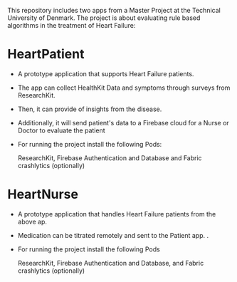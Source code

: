 This repository includes two apps from a Master Project at the Technical University of Denmark.
The project is about evaluating rule based algorithms in the treatment of Heart Failure:

# HeartPatient
- A prototype application that supports Heart Failure patients.

- The app can collect HealthKit Data and symptoms through surveys from ResearchKit. 

- Then, it can provide of insights from the disease. 

- Additionally, it will send patient's data to a Firebase cloud for a Nurse or Doctor to evaluate the patient

- For running the project install the following Pods:

  ResearchKit, Firebase Authentication and Database and Fabric crashlytics (optionally)

# HeartNurse
- A prototype application that handles Heart Failure patients from the above ap. 

- Medication can be titrated remotely and sent to the Patient app.
.
- For running the project install the following Pods

  ResearchKit, Firebase Authentication and Database, and Fabric crashlytics (optionally)
